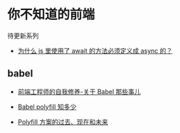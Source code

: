 # 你不知道的前端

待更新系列

- [为什么 js 里使用了 await 的方法必须定义成 async 的？](https://www.zhihu.com/question/308089255)

## babel

- [前端工程师的自我修养-关于 Babel 那些事儿](https://juejin.im/post/5e5b488af265da574112089f)

- [Babel polyfill 知多少](https://zhuanlan.zhihu.com/p/29058936)

- [Polyfill 方案的过去、现在和未来](https://github.com/sorrycc/blog/issues/80)
